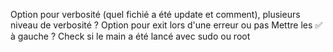 Option pour verbosité (quel fichié a été update et comment), plusieurs niveau de verbosité ?
Option pour exit lors d'une erreur ou pas
Mettre les ✅ à gauche ?
Check si le main a été lancé avec sudo ou root